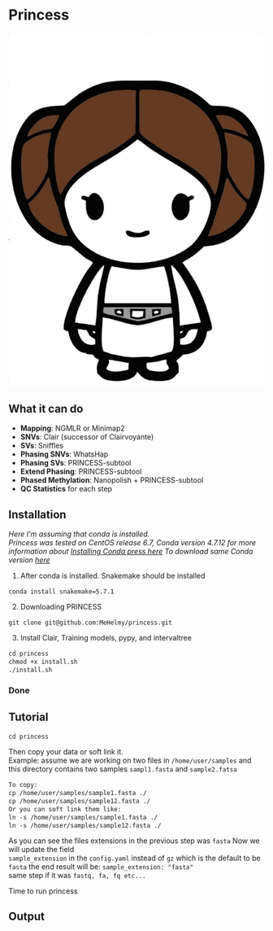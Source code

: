 # Princess
![princess](./pictures/leia.png)

## What it can do

* __Mapping__:  NGMLR or Minimap2
* __SNVs__: Clair (successor of Clairvoyante)
* __SVs__: Sniffles
* __Phasing SNVs__: WhatsHap
* __Phasing SVs__: PRINCESS-subtool
* __Extend Phasing__: PRINCESS-subtool
* __Phased Methylation__: Nanopolish + PRINCESS-subtool
* __QC Statistics__ for each step

## Installation
*Here I'm assuming that conda is installed.  
Princess was tested on CentOS release 6.7, Conda version 4.7.12
for more information about [Installing Conda press here](https://bioconda.github.io/user/install.html#install-conda, "Install Conda")
To download same Conda version [here](https://repo.continuum.io/miniconda/Miniconda3-4.7.12-Linux-x86_64.sh "Conda 4.7.12")*

1. After conda is installed. Snakemake should be installed
~~~
conda install snakemake=5.7.1
~~~
2. Downloading PRINCESS  
~~~
git clone git@github.com:MeHelmy/princess.git
~~~
3. Install Clair, Training models, pypy, and intervaltree
~~~
cd princess
chmod +x install.sh
./install.sh
~~~
### __Done__

## Tutorial
~~~
cd princess
~~~
Then copy your data or soft link it.  
Example: assume we are working on two files in `/home/user/samples`
and this directory contains two samples `sampl1.fasta` and `sample2.fatsa`
~~~
To copy:
cp /home/user/samples/sample1.fasta ./
cp /home/user/samples/sample12.fasta ./
Or you can soft link them like:
ln -s /home/user/samples/sample1.fasta ./
ln -s /home/user/samples/sample12.fasta ./
~~~
As you can see the files extensions in the previous step was `fasta` Now we will update the field  
`sample_extension` in the `config.yaml` instead of `gz` which is the default to be `fasta` the end result will be: `sample_extension: "fasta"`  
same step if it was `fastq, fa, fq etc...`

Time to run princess


## Output
